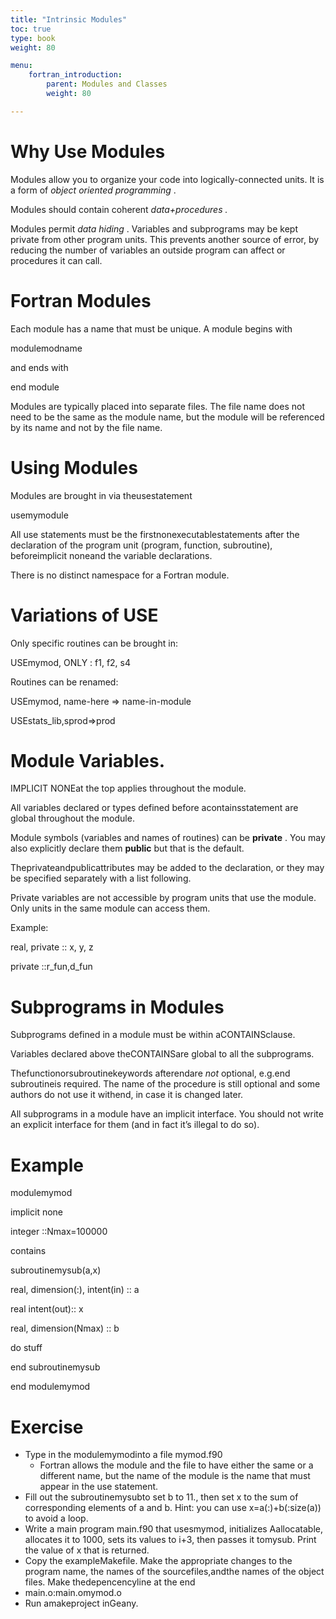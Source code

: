 ```yaml
---
title: "Intrinsic Modules"
toc: true
type: book
weight: 80

menu:
    fortran_introduction:
        parent: Modules and Classes
        weight: 80

---
```


# Why Use Modules

Modules allow you to organize your code into logically-connected units.  It is a form of _object oriented programming_ .

Modules should contain coherent _data+procedures_  _._

Modules permit _data hiding_ .  Variables and subprograms may be kept private from other program units.  This prevents another source of error, by reducing the number of variables an outside program can affect or procedures it can call.

# Fortran Modules

Each module has a name that must be unique.  A module begins with

modulemodname

and ends with

end module

Modules are typically placed into separate files.  The file name does not need to be the same as the module name, but the module will be referenced by its name and not by the file name.

# Using Modules

Modules are brought in via theusestatement

usemymodule

All use statements must be the firstnonexecutablestatements after the declaration of the program unit (program, function, subroutine), beforeimplicit noneand the variable declarations.

There is no distinct namespace for a Fortran module.

# Variations of USE

Only specific routines can be brought in:

USEmymod, ONLY : f1, f2, s4

Routines can be renamed:

USEmymod, name-here => name-in-module

USEstats_lib,sprod=>prod

# Module Variables.

IMPLICIT NONEat the top applies throughout the module.

All variables declared or types defined before acontainsstatement are global throughout the module.

Module symbols (variables and names of routines) can be __private__ .  You may also explicitly declare them __public__ but that is the default.

Theprivateandpublicattributes may be added to the declaration, or they may be specified separately with a list following.

Private variables are not accessible by program units that use the module.  Only units in the same module can access them.

Example:

real, private  :: x, y, z

private        ::r_fun,d_fun

# Subprograms in Modules

Subprograms defined in a module must be within aCONTAINSclause.

Variables declared above theCONTAINSare global to all the subprograms.

Thefunctionorsubroutinekeywords afterendare _not_ optional, e.g.end subroutineis required.  The name of the procedure is still optional and some authors do not use it withend, in case it is changed later.

All subprograms in a module have an implicit interface.  You should not write an explicit interface for them (and in fact it’s illegal to do so).

# Example

modulemymod

implicit none

integer   ::Nmax=100000

contains

subroutinemysub(a,x)

real, dimension(:), intent(in) :: a

real                intent(out):: x

real, dimension(Nmax)          :: b

do stuff

end subroutinemysub

end modulemymod

# Exercise

* Type in the modulemymodinto a file mymod.f90
  * Fortran allows the module and the file to have either the same or a different name, but the name of the module is the name that must appear in the use statement.
* Fill out the subroutinemysubto set b to 11., then set x to the sum of corresponding elements of a and b.  Hint: you can use x=a(:)+b(:size(a)) to avoid a loop.
* Write a main program main.f90 that usesmymod, initializes Aallocatable, allocates it to 1000, sets its values to i+3, then passes it tomysub.   Print the value of x that is returned.
* Copy the exampleMakefile.  Make the appropriate changes to the program name, the names of the sourcefiles,andthe names of the object files.  Make thedepencencyline at the end
* main.o:main.omymod.o
* Run amakeproject inGeany.

